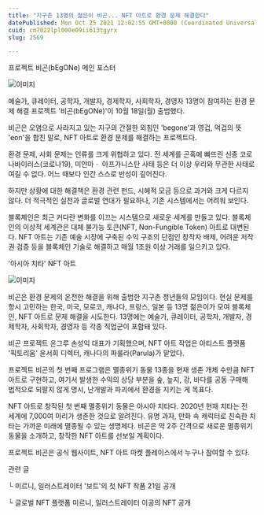 ```yaml
---
title: "지구촌 13명의 젊은이 비곤... NFT 아트로 환경 문제 해결한다"
datePublished: Mon Oct 25 2021 12:02:55 GMT+0000 (Coordinated Universal Time)
cuid: cm7022lpl000e09ii613tgyrx
slug: 2569

---
```



프로젝트 비곤(bEgONe) 메인 포스터

![이미지](https://cdn.hashnode.com/res/hashnode/image/upload/v1739252562216/85ccfddb-93c8-4f94-9794-0ddfa97dd450.jpeg)

예술가, 큐레이터, 공학자, 개발자, 경제학자, 사회학자, 경영자 13명이 참여하는 환경 문제 해결 프로젝트 '비곤(bEgONe)'이 10월 18일(월) 출범했다.

비곤은 오염으로 사라지고 있는 지구의 간절한 외침인 'begone'과 영겁, 억겁의 뜻 'eon'을 합친 말로, NFT 아트로 환경 문제를 해결하는 프로젝트다.

환경 문제, 사회 문제는 인류를 크게 위협하고 있다. 전 세계를 곤혹에 빠뜨린 신종 코로나바이러스(코로나19), 미얀마ㆍ 아프가니스탄 사태 등은 더 이상 우리와 무관한 사태로 여길 수 없다. 어느 때보다 인간 스스로 반성이 깊어진다.

하지만 상황에 대한 해결책은 환경 관련 펀드, 시혜적 모금 등으로 과거와 크게 다르지 않다. 더 적극적인 실천과 글로벌 연대가 필요하나, 기존 시스템에서는 어려워 보인다.

블록체인은 최근 커다란 변화를 이끄는 시스템으로 새로운 세계를 만들고 있다. 블록체인의 이상적 세계관은 대체 불가능 토큰(NFT, Non-Fungible Token) 아트로 대변된다. NFT 아트는 기존 예술 시장에 구축된 수익 구조의 단점인 창작자 배제, 어려운 저작권 검증 등을 블록체인 기술로 해결하고 매월 1조원 이상 거래를 일으키고 있다.

'아시아 치타' NFT 아트

![이미지](https://cdn.hashnode.com/res/hashnode/image/upload/v1739252565276/8739abf0-3f22-4c04-8c1e-f242c70c550c.jpeg)

비곤은 환경 문제의 온전한 해결을 위해 출범한 지구촌 청년들의 모임이다. 현실 문제를 항시 고민하는 한국, 미국, 모로코, 캐나다, 프랑스, 일본 등 13명 젊은이가 모여 블록체인, NFT 아트로 문제 해결을 시도한다. 13명에는 예술가, 큐레이터, 공학자, 개발자, 경제학자, 사회학자, 경영자 등 각종 직업군이 포함돼 있다.

비곤 프로젝트 온그루 손성익 대표가 기획했으며, NFT 아트 작업은 아티스트 플랫폼 '픽토리움' 윤서희 디렉터, 캐나다의 파룰라(Parula)가 맡았다.

프로젝트 비곤의 첫 번째 프로그램은 멸종위기 동물 13종을 현재 생존 개체 수만큼 NFT 아트로 구현하고, 여기서 발생한 수익의 상당 부분을 숲, 늪지, 강, 바다를 공동 구매해 법적으로 되팔지 않게 명시, 난개발과 파괴에서 환경을 지키는 게 목표다.

NFT 아트로 창작된 첫 번째 멸종위기 동물은 아시아 치타다. 2020년 현재 치타는 전 세계에 7,000여 마리가 생존한 것으로 알려진다. 유명 과자, 만화 속 캐릭터로 친숙한 치타는 가까운 미래에 멸종될 수 있는 생명체다. 비곤은 약 2주 간격으로 새로운 멸종위기 동물을 소개하고, 창작한 NFT 아트를 선보일 계획이다.

프로젝트 비곤은 공식 웹사이트, NFT 아트 마켓 플레이스에서 누구나 참여할 수 있다.

관련 글

└ 미르니, 일러스트레이터 '보트'의 첫 NFT 작품 21일 공개

└ 글로벌 NFT 플랫폼 미르니, 일러스트레이터 이공의 NFT 공개